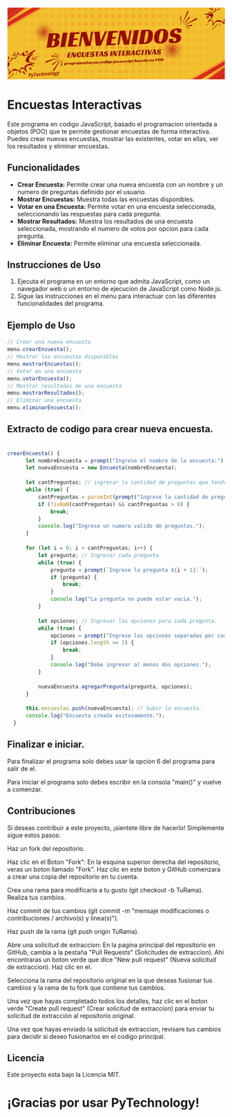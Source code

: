 ![banner](banner.png)

# Encuestas Interactivas

Este programa en codigo JavaScript, basado el programacion orientada a objetos (POO) que te permite gestionar encuestas de forma interactiva. Puedes crear nuevas encuestas, mostrar las existentes, votar en ellas, ver los resultados y eliminar encuestas.

## Funcionalidades

- **Crear Encuesta:** Permite crear una nueva encuesta con un nombre y un numero de preguntas definido por el usuario.
- **Mostrar Encuestas:** Muestra todas las encuestas disponibles.
- **Votar en una Encuesta:** Permite votar en una encuesta seleccionada, seleccionando las respuestas para cada pregunta.
- **Mostrar Resultados:** Muestra los resultados de una encuesta seleccionada, mostrando el numero de votos por opcion para cada pregunta.
- **Eliminar Encuesta:** Permite eliminar una encuesta seleccionada.

## Instrucciones de Uso

1. Ejecuta el programa en un entorno que admita JavaScript, como un navegador web o un entorno de ejecucion de JavaScript como Node.js.
2. Sigue las instrucciones en el menu para interactuar con las diferentes funcionalidades del programa.

## Ejemplo de Uso

```javascript
// Crear una nueva encuesta
menu.crearEncuesta();
// Mostrar las encuestas disponibles
menu.mostrarEncuestas();
// Votar en una encuesta
menu.votarEncuesta();
// Mostrar resultados de una encuesta
menu.mostrarResultados();
// Eliminar una encuesta
menu.eliminarEncuesta();
```
## Extracto de codigo para crear nueva encuesta.

```JavaScript

crearEncuesta() {
      let nombreEncuesta = prompt("Ingrese el nombre de la encuesta:");
      let nuevaEncuesta = new Encuesta(nombreEncuesta);

      let cantPreguntas; // ingresar la cantidad de preguntas que tendra tu encuesta.
      while (true) {
          cantPreguntas = parseInt(prompt("Ingrese la cantidad de preguntas para la nueva encuesta:"));
          if (!isNaN(cantPreguntas) && cantPreguntas > 0) {
              break;
          }
          console.log("Ingrese un numero valido de preguntas.");
      }

      for (let i = 0; i < cantPreguntas; i++) {
          let pregunta; // Ingresar cada pregunta.
          while (true) {
              pregunta = prompt(`Ingrese la pregunta ${i + 1}:`);
              if (pregunta) {
                  break;
              }
              console.log("La pregunta no puede estar vacia.");
          }

          let opciones; // Ingresar las opciones para cada pregunta.
          while (true) {
              opciones = prompt("Ingrese las opciones separadas por comas:").split(",");
              if (opciones.length >= 2) {
                  break;
              }
              console.log("Debe ingresar al menos dos opciones.");
          }

          nuevaEncuesta.agregarPregunta(pregunta, opciones);
      }

      this.encuestas.push(nuevaEncuesta); // Subir la encuesta.
      console.log("Encuesta creada exitosamente.");
  }
```

## Finalizar e iniciar.

Para finalizar el programa solo debes usar la opcion 6 del programa para salir de el.

Para iniciar el programa solo debes escribir en la consola "main()" y vuelve a comenzar.

## Contribuciones

Si deseas contribuir a este proyecto, ¡sientete libre de hacerlo! Simplemente sigue estos pasos:

Haz un fork del repositorio.

Haz clic en el Boton "Fork": En la esquina superior derecha del repositorio, veras un boton llamado "Fork". Haz clic en este boton y GitHub comenzara a crear una copia del repositorio en tu cuenta.

Crea una rama para modificarla a tu gusto (git checkout -b TuRama).
Realiza tus cambios.

Haz commit de tus cambios (git commit -m "mensaje modificaciones o contribuciones / archivo(s) y linea(s)").

Haz push de la rama (git push origin TuRama).

Abre una solicitud de extraccion: En la pagina principal del repositorio en GitHub, cambia a la pestaña "Pull Requests" (Solicitudes de extraccion). Ahi encontraras un boton verde que dice "New pull request" (Nueva solicitud de extraccion). Haz clic en el.

Selecciona la rama del repositorio original en la que deseas fusionar tus cambios y la rama de tu fork que contiene tus cambios.

Una vez que hayas completado todos los detalles, haz clic en el boton verde "Create pull request" (Crear solicitud de extraccion) para enviar tu solicitud de extracción al repositorio original.

Una vez que hayas enviado la solicitud de extraccion, revisare tus cambios para decidir si deseo fusionarlos en el codigo principal.

## Licencia

Este proyecto esta bajo la Licencia MIT.

# ¡Gracias por usar PyTechnology!